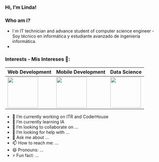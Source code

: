 ### Hi, I’m Linda! 
### Who am i? 
- I´m IT technician and advance student of computer science engineer - Soy técnico en informática y estudiante avanzado de ingeniería informática.
- 
### Interests - Mis Intereses 👀:
Web Development | Mobile Development | Data Science | 
--- | --- | --- | 
<img src="https://cdn-icons-png.flaticon.com/512/8743/8743996.png" width="100" height="100" /> |<img src="https://cdn-icons-png.flaticon.com/512/3371/3371557.png" width="100" height="100" /> | <img src="https://cdn-icons-png.flaticon.com/512/9304/9304571.png" width="100" height="100" /> |


- 🔭 I’m currently working on ITR and CoderHouse
- 🌱 I’m currently learning IA 
- 👯 I’m looking to collaborate on ...
- 🤔 I’m looking for help with ...
- 💬 Ask me about ...
- 📫 How to reach me: ...
- 😄 Pronouns: ...
- ⚡ Fun fact: ...

